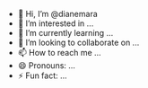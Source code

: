 - 👋 Hi, I’m @dianemara
- 👀 I’m interested in ...
- 🌱 I’m currently learning ...
- 💞️ I’m looking to collaborate on ...
- 📫 How to reach me ...
- 😄 Pronouns: ...
- ⚡ Fun fact: ...

<!---
dianemara/dianemara is a ✨ special ✨ repository because its `README.md` (this file) appears on your GitHub profile.
You can click the Preview link to take a look at your changes.
--->
